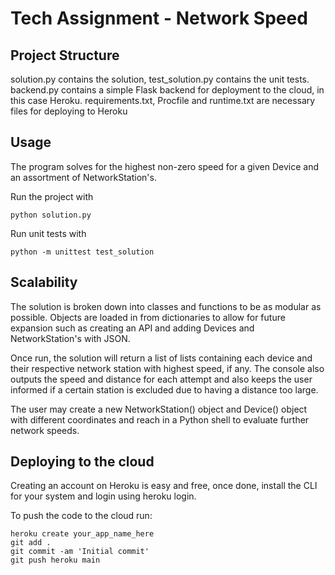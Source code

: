 # Tech Assignment - Network Speed

## Project Structure
solution.py contains the solution, test_solution.py contains the unit tests. 
backend.py contains a simple Flask backend for deployment to the cloud, in this case Heroku. 
requirements.txt, Procfile and runtime.txt are necessary files for deploying to Heroku

## Usage
The program solves for the highest non-zero speed for a given Device and an assortment of NetworkStation's.

Run the project with
```
python solution.py
```
Run unit tests with 
```
python -m unittest test_solution
```

## Scalability
The solution is broken down into classes and functions to be as modular as possible. Objects are loaded in from dictionaries to allow for future expansion such as creating an API and adding Devices and NetworkStation's with JSON. 

Once run, the solution will return a list of lists containing each device and their respective network station with highest speed, if any.
The console also outputs the speed and distance for each attempt and also keeps the user informed if a certain station is excluded due to having a distance too large.

The user may create a new NetworkStation() object and Device() object with different coordinates and reach in a Python shell to evaluate further network speeds.

## Deploying to the cloud
Creating an account on Heroku is easy and free, once done, install the CLI for your system and login using heroku login. 

To push the code to the cloud run:
```
heroku create your_app_name_here
git add .
git commit -am 'Initial commit'
git push heroku main
```

